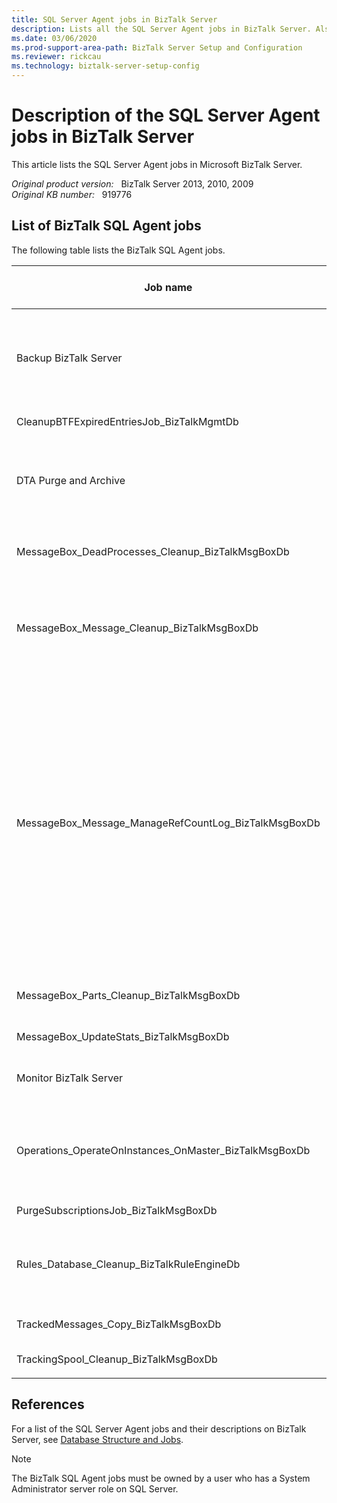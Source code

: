 ```yaml
---
title: SQL Server Agent jobs in BizTalk Server
description: Lists all the SQL Server Agent jobs in BizTalk Server. Also provides a description of each SQL Server Agent job.
ms.date: 03/06/2020
ms.prod-support-area-path: BizTalk Server Setup and Configuration
ms.reviewer: rickcau
ms.technology: biztalk-server-setup-config
---
```

# Description of the SQL Server Agent jobs in BizTalk Server

This article lists the SQL Server Agent jobs in Microsoft BizTalk Server.

_Original product version:_ &nbsp; BizTalk Server 2013, 2010, 2009  
_Original KB number:_ &nbsp; 919776

## List of BizTalk SQL Agent jobs

The following table lists the BizTalk SQL Agent jobs.

|Job name|Description|Enabled by default|
|---|---|---|
|Backup BizTalk Server|Consists of three steps: <ul><li>Step 1: Performs full database backup of the BizTalk Server databases. </li><li>Step 2: Backs up the BizTalk Server database logs.</li><li>Step 3: Specifies for how long the backup history is kept.</li></ul>|No|
|CleanupBTFExpiredEntriesJob_BizTalkMgmtDb|Deletes expired BizTalk Framework entries from the BizTalk Management (`BizTalkMgmtDb`) database.|Yes|
|DTA Purge and Archive|Automates the archiving of tracked messages and the purging of the BizTalk Tracking database to maintain a healthy system and to keep the tracking data archived for future use. </p>On BizTalk Server 2004, this job is created after you install BizTalk Server 2004 Service Pack 2.|No|
|MessageBox_DeadProcesses_Cleanup_BizTalkMsgBoxDb|Detects when a BizTalk Server host instance (BTSNTSvc.exe) has stopped responding. The job then releases the work from the host instance so a different host instance can finish the tasks.|Yes|
|MessageBox_Message_Cleanup_BizTalkMsgBoxDb|Removes all messages that are not referenced by any subscribers in the `BizTalkMsgBoxDb` database tables. </p>This job is also started by the `MessageBox_Message_ManageRefCountLog_BizTalkMsgBoxDb` job. Therefore, we recommend that you disable this job. On BizTalk Server 2004, this job is enabled by default. So, we recommend that you disable this job.|No|
|MessageBox_Message_ManageRefCountLog_BizTalkMsgBoxDb|Manages the reference count logs for messages and determines when a message is no longer referenced by a subscriber. </p>This job runs in an infinite loop and deletes the entries from the two individual message reference count logs. This job also calls the `MessageBox_Message_Cleanup_BizTalkMsgBoxDb` job. </p>At first, the `MessageBox_Message_ManageRefCountLog_BizTalkMsgBoxDb` job status icon displays a status of **Success**. However, there will be no corresponding success entry in the job history. If one of the jobs in the `MessageBox_Message_ManageRefCountLog_BizTalkMsgBoxDb` job fails, a failure entry appears in the job history and the status icon displays a status of **Failure**. The job will always display a status of **Failure** after the first failure. To verify that the other BizTalk SQL Agent jobs run correctly, check the status of the other BizTalk SQL Agent jobs. </p>On BizTalk Server 2004, this job is created after you install BizTalk Server 2004 Service Pack 2.|Yes|
|MessageBox_Parts_Cleanup_BizTalkMsgBoxDb|Removes all message parts that are no longer referenced by a message in the `BizTalkMsgBoxDb` database tables. All messages are composed of one or more message parts that contain the message data.|Yes|
|MessageBox_UpdateStats_BizTalkMsgBoxDb|Updates the statistics for the `BizTalkMsgBoxDb` database. This job doesn't exist on BizTalk Server 2004.|Yes|
|Monitor BizTalk Server|Scans for any known issues with the `BizTalkMgmtDb`, `BizTalkMsgBoxDb`, and `BizTalkDTADb` databases. This includes orphaned instances. This job is created on BizTalk Server 2010.|Yes|
|Operations_OperateOnInstances_OnMaster_BizTalkMsgBoxDb|Used for multiple `BizTalkMsgBoxDb` database deployment. It asynchronously performs operational actions. For example, it asynchronously performs bulk terminates on the master `BizTalkMsgBoxDb` database after those changes are applied to the subordinate `BizTalkMsgBoxDb` database. This job doesn't exist on BizTalk Server 2004.|Yes|
|PurgeSubscriptionsJob_BizTalkMsgBoxDb|Purges unused subscription predicates from the `BizTalkMsgBoxDb` database.|Yes|
|Rules_Database_Cleanup_BizTalkRuleEngineDb|Purges old audit data from the Rule Engine (`BizTalkRuleEngineDb`) database every 90 days. This job also purges old history data (deploy/undeploy notifications) from the Rule Engine (`BizTalkRuleEngineDb`) database every 3 days. This job is created on BizTalk Server 2009.|Yes|
|TrackedMessages_Copy_BizTalkMsgBoxDb|Copies the message bodies of tracked messages from the `BizTalkMsgBoxDb` database to the Tracking (`BizTalkDTADb`) database.|Yes|
|TrackingSpool_Cleanup_BizTalkMsgBoxDb|Purges inactive tracking spool tables to free database space. This job exists only on BizTalk Server 2004.|No|
||||

## References

For a list of the SQL Server Agent jobs and their descriptions on BizTalk Server, see [Database Structure and Jobs](/biztalk/core/database-structure-and-jobs).

> [!NOTE]
> The BizTalk SQL Agent jobs must be owned by a user who has a System Administrator server role on SQL Server.
